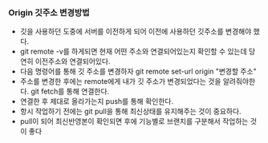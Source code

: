 ### Origin 깃주소 변경방법
 - 깃을 사용하던 도중에 서버를 이전하게 되어 이전에 사용하던 깃주소를 변경해야 했다.
 - git remote -v를 하게되면 현재 어떤 주소와 연결되어있는지 확인할 수 있는데 당연히 이전주소와 연결되어있다.
 - 다음 명령어를 통해 깃 주소를 변경하자 git remote set-url origin "변경할 주소"
 - 주소를 변경한 후에는 remote에게 내가 깃 주소가 변경되었다는 것을 알려줘야한다. git fetch를 통해 연결한다.
 - 연결한 후 제대로 올라가는지 push를 통해 확인한다.
 - 항시 작업하기 전에는 git pull을 통해 최신상태를 유지해주는 것이 중요하다.
 - pull이 되어 최신반영본이 확인되면 후에 기능별로 브랜치를 구분해서 작업하는 것이 좋다

